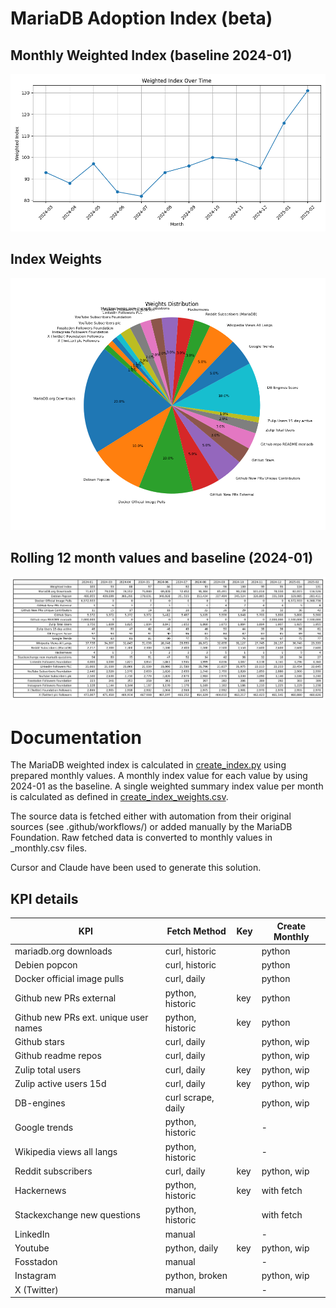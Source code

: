 # MariaDB Adoption Index (beta)

## Monthly Weighted Index (baseline 2024-01)
![Monthly Index](index/mariadb_adoption_index_chart_12m.png)

## Index Weights
![Weights](index/mariadb_adoption_index_weights.png)

## Rolling 12 month values and baseline (2024-01)
![Monthly Values](index/mariadb_adoption_index_table_12m.png)

# Documentation


The MariaDB weighted index is calculated in [create_index.py](index/create_index.py) using prepared monthly values. A monthly index value for each value by using 2024-01 as the baseline. A single weighted summary index value per month is calculated as defined in [create_index_weights.csv](index/create_index_weights.csv).

The source data is fetched either with automation from their original sources (see .github/workflows/) or added manually by the MariaDB Foundation. Raw fetched data is converted to monthly values in _monthly.csv files. 

Cursor and Claude have been used to generate this solution. 

## KPI details

| KPI                                    | Fetch Method          | Key | Create Monthly |
|----------------------------------------|-----------------------|-----|----------------|
| mariadb.org downloads                  | curl, historic        |     | python         |
| Debien popcon                          | curl, historic        |     | python         |
| Docker official image pulls            | curl, daily           |     | python         |
| Github new PRs external                | python, historic      | key | python         |
| Github new PRs ext. unique user names  | python, historic      | key | python         |
| Github stars                           | curl, daily           |     | python, wip    |
| Github readme repos                    | curl, daily           |     | python, wip    |
| Zulip total users                      | curl, daily           | key | python, wip    |
| Zulip active users 15d                 | curl, daily           | key | python, wip    |
| DB-engines                             | curl scrape, daily    |     | python, wip    |
| Google trends                          | python, historic      |     | -              |
| Wikipedia views all langs              | python, historic      |     | -              |
| Reddit subscribers                     | curl, daily           | key | python, wip    |
| Hackernews                             | python, historic      | key | with fetch     |
| Stackexchange new questions            | python, historic      |     | with fetch     |
| LinkedIn                               | manual                |     | -              |
| Youtube                                | python, daily         | key | python, wip    |
| Fosstadon                              | manual                |     | -              |
| Instagram                              | python, broken        |     | python, wip    |
| X (Twitter)                            | manual                |     | -              |